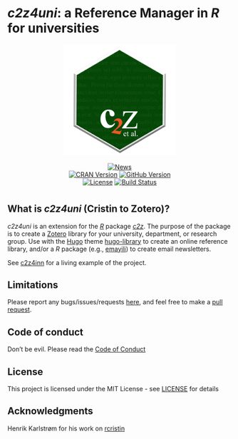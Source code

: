 
<!-- README.md is generated from README.Rmd. Please edit that file -->

# *c2z4uni*: a Reference Manager in *R* for universities

<p align="center">
<a 
href="https://oeysan.github.io/c2z4uni/reference/figures/badge.webp" 
id="logo" title="Logo">
<img src="man/figures/badge.webp" width="250px" alt="Logo" /> </a>
</p>
<p align="center">
<a href="https://oeysan.github.io/c2z4uni/news/index.html" id="news" 
title="News"><img src="https://img.shields.io/badge/News-2025.03.19 @ 14:26:11-purple.svg" alt="News"/></a><br/><a 
href="https://cran.r-project.org/package=c2z4uni" id="cran" 
title="CRAN Version"><img src="https://www.r-pkg.org/badges/version/c2z4uni" 
alt="CRAN Version"/></a>
<a href="https://github.com/oeysan/c2z4uni" id="github" 
title="GitHub Version"><img src="https://img.shields.io/badge/GitHub-0.2.0.9012-orange.svg" alt="GitHub Version" /></a>
<br/><a href="https://oeysan.github.io/c2z4uni/LICENSE.html" id="license" 
title="License">
<img src="https://img.shields.io/badge/Licence-MIT-blue.svg" 
alt="License" /></a>
<a href="https://github.com/oeysan/c2z4uni/actions" 
id="rcmdcheck" title="Build Status"><img 
src="https://github.com/oeysan/c2z4uni/workflows/R-CMD-check/badge.svg" 
alt="Build Status" /></a>
</p>

# 

## What is *c2z4uni* (Cristin to Zotero)?

*c2z4uni* is an extension for the [*R*](https://www.r-project.org/)
package [*c2z*](https://oeysan.github.io/c2z/). The purpose of the
package is to create a [Zotero](https://www.zotero.org/) library for
your university, department, or research group. Use with the
[Hugo](https://gohugo.io/) theme
[hugo-library](https://github.com/oeysan/hugo-library) to create an
online reference library, and/or a *R* package (e.g.,
[emayili](https://cran.r-project.org/package=emayili)) to create email
newsletters.

See [c2z4inn](https://oeysan.github.io/c2z4inn/) for a living example of
the project.

## Limitations

Please report any bugs/issues/requests
[here](https://github.com/oeysan/c2z4uni/issues/), and feel free to make
a [pull request](https://github.com/oeysan/c2z4uni/pulls).

## Code of conduct

Don’t be evil. Please read the [Code of
Conduct](https://oeysan.github.io/c2z4uni/CONDUCT.html)

## License

This project is licensed under the MIT License - see
[LICENSE](https://oeysan.github.io/c2z4uni/LICENSE.html) for details

## Acknowledgments

Henrik Karlstrøm for his work on
[rcristin](https://github.com/henrikkarlstrom/rcristin)
